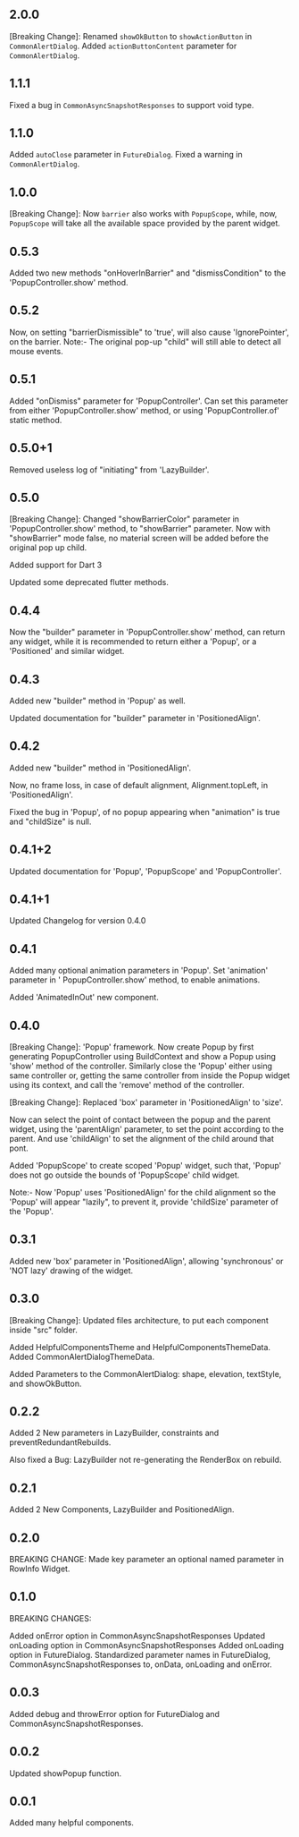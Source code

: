 ## 2.0.0
[Breaking Change]: Renamed `showOkButton` to `showActionButton` in `CommonAlertDialog`.
Added `actionButtonContent` parameter for `CommonAlertDialog`.

## 1.1.1
Fixed a bug in `CommonAsyncSnapshotResponses` to support void type.

## 1.1.0
Added `autoClose` parameter in `FutureDialog`.
Fixed a warning in `CommonAlertDialog`.

## 1.0.0
[Breaking Change]: Now `barrier` also works with `PopupScope`, while, now, `PopupScope` will
take all the available space provided by the parent widget.

## 0.5.3
Added two new methods "onHoverInBarrier" and "dismissCondition" to the 'PopupController.show' 
method. 

## 0.5.2
Now, on setting "barrierDismissible" to 'true', will also cause 'IgnorePointer', on the barrier.
Note:- The original pop-up "child" will still able to detect all mouse events.

## 0.5.1
Added "onDismiss" parameter for 'PopupController'. Can set this parameter from either 
'PopupController.show' method, or using 'PopupController.of' static method.

## 0.5.0+1
Removed useless log of "initiating" from 'LazyBuilder'.

## 0.5.0

[Breaking Change]: Changed "showBarrierColor" parameter in 'PopupController.show' method, to "showBarrier" parameter.
Now with "showBarrier" mode false, no material screen will be added before the original pop up
child.

Added support for Dart 3

Updated some deprecated flutter methods.

## 0.4.4

Now the "builder" parameter in 'PopupController.show' method, can return any widget, while it is
recommended to return either a 'Popup', or a 'Positioned' and similar widget.

## 0.4.3

Added new "builder" method in 'Popup' as well.

Updated documentation for "builder" parameter in 'PositionedAlign'.

## 0.4.2

Added new "builder" method in 'PositionedAlign'.

Now, no frame loss, in case of default alignment, Alignment.topLeft, in 'PositionedAlign'.

Fixed the bug in 'Popup', of no popup appearing when "animation" is true and "childSize" is null.

## 0.4.1+2

Updated documentation for 'Popup', 'PopupScope' and 'PopupController'.

## 0.4.1+1

Updated Changelog for version 0.4.0

## 0.4.1

Added many optional animation parameters in 'Popup'. Set 'animation' parameter in '
PopupController.show' method, to enable animations.

Added 'AnimatedInOut' new component.

## 0.4.0

[Breaking Change]: 'Popup' framework. Now create Popup by first generating PopupController using
BuildContext and show a Popup using 'show' method of the controller. Similarly close the 'Popup'
either using same controller or, getting the same controller from inside the Popup widget using its
context, and call the 'remove' method of the controller.

[Breaking Change]: Replaced 'box' parameter in 'PositionedAlign' to 'size'.

Now can select the point of contact between the popup and the parent widget, using the 'parentAlign'
parameter, to set the point according to the parent. And use 'childAlign' to set the alignment of
the child around that pont.

Added 'PopupScope' to create scoped 'Popup' widget, such that, 'Popup' does not go outside the
bounds of 'PopupScope' child widget.

Note:- Now 'Popup' uses 'PositionedAlign' for the child alignment so the 'Popup' will appear
"lazily", to prevent it, provide 'childSize' parameter of the 'Popup'.

## 0.3.1

Added new 'box' parameter in 'PositionedAlign', allowing 'synchronous' or 'NOT lazy' drawing of the
widget.

## 0.3.0

[Breaking Change]: Updated files architecture, to put each component inside "src" folder.

Added HelpfulComponentsTheme and HelpfulComponentsThemeData. Added CommonAlertDialogThemeData.

Added Parameters to the CommonAlertDialog: shape, elevation, textStyle, and showOkButton.

## 0.2.2

Added 2 New parameters in LazyBuilder, constraints and preventRedundantRebuilds.

Also fixed a Bug: LazyBuilder not re-generating the RenderBox on rebuild.

## 0.2.1

Added 2 New Components, LazyBuilder and PositionedAlign.

## 0.2.0

BREAKING CHANGE:
Made key parameter an optional named parameter in RowInfo Widget.

## 0.1.0

BREAKING CHANGES:

Added onError option in CommonAsyncSnapshotResponses Updated onLoading option in
CommonAsyncSnapshotResponses Added onLoading option in FutureDialog. Standardized parameter names in
FutureDialog, CommonAsyncSnapshotResponses to, onData, onLoading and onError.

## 0.0.3

Added debug and throwError option for FutureDialog and CommonAsyncSnapshotResponses.

## 0.0.2

Updated showPopup function.

## 0.0.1

Added many helpful components.

